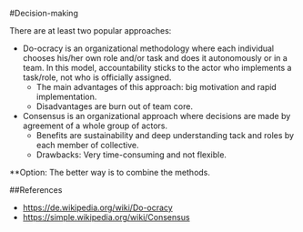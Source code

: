 #Decision-making

There are at least two popular approaches:
* Do-ocracy is an organizational methodology where each individual chooses his/her own role and/or task and does it autonomously or in a team. In this model, accountability sticks to the actor who implements a task/role, not who is officially assigned.
  * The main advantages of this approach: big motivation and rapid implementation.
  * Disadvantages are burn out of team core.
* Consensus is an organizational approach where decisions are made by agreement of a whole group of actors.
  * Benefits are sustainability and deep understanding tack and roles by each member of collective. 
  * Drawbacks: Very time-consuming and not flexible.

**Option: The better way is to combine the methods.

##References
* https://de.wikipedia.org/wiki/Do-ocracy
* https://simple.wikipedia.org/wiki/Consensus
